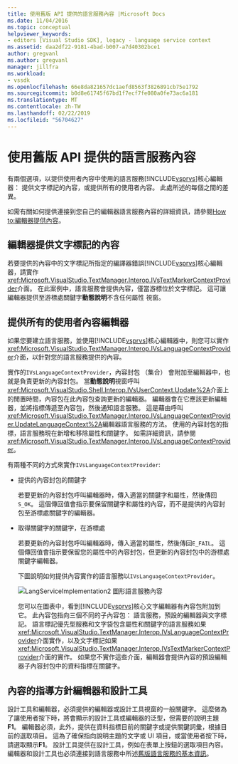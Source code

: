 ```yaml
---
title: 使用舊版 API 提供的語言服務內容 |Microsoft Docs
ms.date: 11/04/2016
ms.topic: conceptual
helpviewer_keywords:
- editors [Visual Studio SDK], legacy - language service context
ms.assetid: daa2df22-9181-4bad-b007-a7d40302bce1
author: gregvanl
ms.author: gregvanl
manager: jillfra
ms.workload:
- vssdk
ms.openlocfilehash: 66e8da821657dc1aefd8563f3826891cb75e1792
ms.sourcegitcommit: b0d8e61745f67bd1f7ecf7fe080a0fe73ac6a181
ms.translationtype: MT
ms.contentlocale: zh-TW
ms.lasthandoff: 02/22/2019
ms.locfileid: "56704627"
---
```

# <a name="provide-a-language-service-context-by-using-the-legacy-api"></a>使用舊版 API 提供的語言服務內容
有兩個選項，以提供使用者內容中使用的語言服務[!INCLUDE[vsprvs](../code-quality/includes/vsprvs_md.md)]核心編輯器： 提供文字標記的內容，或提供所有的使用者內容。 此處所述的每個之間的差異。

 如需有關如何提供連接到您自己的編輯器語言服務內容的詳細資訊，請參閱[How to:編輯器提供內容](../extensibility/how-to-provide-context-for-editors.md)。

## <a name="provide-text-marker-context-to-the-editor"></a>編輯器提供文字標記的內容
 若要提供的內容中的文字標記所指定的編譯器錯誤[!INCLUDE[vsprvs](../code-quality/includes/vsprvs_md.md)]核心編輯器，請實作<xref:Microsoft.VisualStudio.TextManager.Interop.IVsTextMarkerContextProvider>介面。 在此案例中，語言服務會提供內容，僅當游標位於文字標記。 這可讓編輯器提供至游標處關鍵字**動態說明**不含任何屬性 視窗。

## <a name="provide-all-user-context-to-the-editor"></a>提供所有的使用者內容編輯器
 如果您要建立語言服務，並使用[!INCLUDE[vsprvs](../code-quality/includes/vsprvs_md.md)]核心編輯器中，則您可以實作<xref:Microsoft.VisualStudio.TextManager.Interop.IVsLanguageContextProvider>介面，以針對您的語言服務提供的內容。

 實作的`IVsLanguageContextProvider`，內容封包 （集合） 會附加至編輯器中，也就是負責更新的內容封包。 當**動態說明**視窗呼叫<xref:Microsoft.VisualStudio.Shell.Interop.IVsUserContext.Update%2A>介面上的閒置時間，內容包在此內容包查詢更新的編輯器。 編輯器會在它應該更新編輯器，並將指標傳遞至內容包，然後通知語言服務。 這是藉由呼叫<xref:Microsoft.VisualStudio.TextManager.Interop.IVsLanguageContextProvider.UpdateLanguageContext%2A>編輯器語言服務的方法。 使用的內容封包的指標，語言服務現在新增和移除屬性和關鍵字。 如需詳細資訊，請參閱<xref:Microsoft.VisualStudio.TextManager.Interop.IVsLanguageContextProvider>。

 有兩種不同的方式來實作`IVsLanguageContextProvider`:

- 提供的內容封包的關鍵字

   若要更新的內容封包呼叫編輯器時，傳入適當的關鍵字和屬性，然後傳回`S_OK`。 這個傳回值會指示要保留關鍵字和屬性的內容，而不是提供的內容封包至游標處關鍵字的編輯器。

- 取得關鍵字的關鍵字，在游標處

   若要更新的內容封包呼叫編輯器時，傳入適當的屬性，然後傳回`E_FAIL`。 這個傳回值會指示要保留您的屬性中的內容封包，但更新的內容封包中的游標處關鍵字編輯器。

  下圖說明如何提供內容實作的語言服務以`IVsLanguageContextProvider`。

  ![LangServiceImplementation2 圖形](../extensibility/media/vslanguageservice2.gif "vsLanguageService2")語言服務內容

  您可以在圖表中，看到[!INCLUDE[vsprvs](../code-quality/includes/vsprvs_md.md)]核心文字編輯器有內容包附加到它。 此內容包指向三個不同的子內容包： 語言服務，預設的編輯器與文字標記。 語言標記優先型服務和文字袋包含屬性和關鍵字的語言服務如果<xref:Microsoft.VisualStudio.TextManager.Interop.IVsLanguageContextProvider>介面實作，以及文字標記如果<xref:Microsoft.VisualStudio.TextManager.Interop.IVsTextMarkerContextProvider>介面的實作。 如果您不實作這些介面，編輯器會提供內容的預設編輯器子內容封包中的資料指標在關鍵字。

## <a name="context-guidelines-for-editors-and-designers"></a>內容的指導方針編輯器和設計工具
 設計工具和編輯器，必須提供的編輯器或設計工具視窗的一般關鍵字。 這麼做為了讓使用者按下時，將會顯示的設計工具或編輯器的泛型，但需要的說明主題**F1**。 編輯器必須，此外，提供在資料指標目前的關鍵字或提供關鍵詞彙，根據目前的選取項目。 這為了確保指向說明主題的文字或 UI 項目，或當使用者按下時，請選取顯示**F1**。 設計工具提供在設計工具，例如在表單上按鈕的選取項目內容。 編輯器和設計工具也必須連接到語言服務中所述[舊版語言服務的基本資訊](../extensibility/internals/legacy-language-service-essentials.md)。